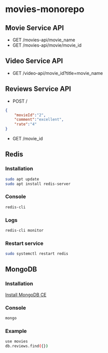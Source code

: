# movies-monorepo
## Movie Service API
- GET /movies-api/movie_name
- GET /movies-api/movie/movie_id
## Video Service API
- GET /video-api/movie_id?title=movie_name
## Reviews Service API
- POST /
```json
{
	"movieId":"2",
	"comment":"excellent",
	"rate":"4"
}
```
- GET /movie_id
## Redis
### Installation
```sh
sudo apt update             
sudo apt install redis-server
```
### Console
```sh
redis-cli 
```
### Logs
```sh
redis-cli monitor
```
### Restart service
```sh
sudo systemctl restart redis
```
## MongoDB
### Installation
[Install MongoDB CE](https://docs.mongodb.com/manual/tutorial/install-mongodb-on-ubuntu/)
### Console
```sh
mongo
```
### Example
```sh
use movies
db.reviews.find({})
```
